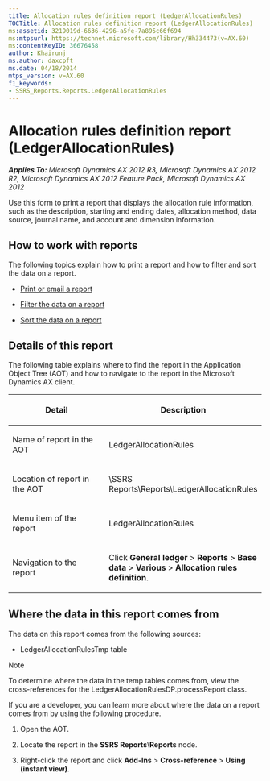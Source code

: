 ```yaml
---
title: Allocation rules definition report (LedgerAllocationRules)
TOCTitle: Allocation rules definition report (LedgerAllocationRules)
ms:assetid: 3219019d-6636-4296-a5fe-7a895c66f694
ms:mtpsurl: https://technet.microsoft.com/library/Hh334473(v=AX.60)
ms:contentKeyID: 36676458
author: Khairunj
ms.author: daxcpft
ms.date: 04/18/2014
mtps_version: v=AX.60
f1_keywords:
- SSRS_Reports.Reports.LedgerAllocationRules
---
```


# Allocation rules definition report (LedgerAllocationRules) 


_**Applies To:** Microsoft Dynamics AX 2012 R3, Microsoft Dynamics AX 2012 R2, Microsoft Dynamics AX 2012 Feature Pack, Microsoft Dynamics AX 2012_

Use this form to print a report that displays the allocation rule information, such as the description, starting and ending dates, allocation method, data source, journal name, and account and dimension information.

## How to work with reports

The following topics explain how to print a report and how to filter and sort the data on a report.

  - [Print or email a report](print-or-email-a-report.md)

  - [Filter the data on a report](filter-the-data-on-a-report.md)

  - [Sort the data on a report](sort-the-data-on-a-report.md)

## Details of this report

The following table explains where to find the report in the Application Object Tree (AOT) and how to navigate to the report in the Microsoft Dynamics AX client.

<table>
<colgroup>
<col style="width: 50%" />
<col style="width: 50%" />
</colgroup>
<thead>
<tr class="header">
<th><p>Detail</p></th>
<th><p>Description</p></th>
</tr>
</thead>
<tbody>
<tr class="odd">
<td><p>Name of report in the AOT</p></td>
<td><p>LedgerAllocationRules</p></td>
</tr>
<tr class="even">
<td><p>Location of report in the AOT</p></td>
<td><p>\SSRS Reports\Reports\LedgerAllocationRules</p></td>
</tr>
<tr class="odd">
<td><p>Menu item of the report</p></td>
<td><p>LedgerAllocationRules</p></td>
</tr>
<tr class="even">
<td><p>Navigation to the report</p></td>
<td><p>Click <strong>General ledger</strong> &gt; <strong>Reports</strong> &gt; <strong>Base data</strong> &gt; <strong>Various</strong> &gt; <strong>Allocation rules definition</strong>.</p></td>
</tr>
</tbody>
</table>


## Where the data in this report comes from

The data on this report comes from the following sources:

  - LedgerAllocationRulesTmp table


> [!NOTE]
> <P>To determine where the data in the temp tables comes from, view the cross-references for the LedgerAllocationRulesDP.processReport class.</P>



If you are a developer, you can learn more about where the data on a report comes from by using the following procedure.

1.  Open the AOT.

2.  Locate the report in the **SSRS Reports**\\**Reports** node.

3.  Right-click the report and click **Add-Ins** \> **Cross-reference** \> **Using (instant view)**.

  


